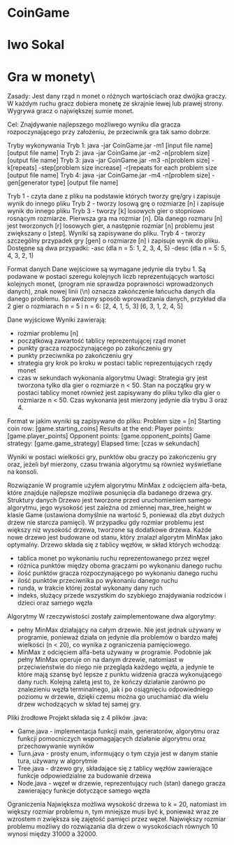 # CoinGame
# Iwo Sokal

# Gra w monety\
Zasady:
Jest dany rząd n monet o różnych wartościach oraz dwójka graczy. W każdym ruchu gracz dobiera monetę ze skrajnie lewej lub 
prawej strony. Wygrywa gracz o największej sumie monet.

Cel:
Znajdywanie najlepszego możliwego wyniku dla gracza rozpoczynającego przy założeniu, że przeciwnik gra tak samo dobrze.

Tryby wykonywania
Tryb 1: java -jar CoinGame.jar -m1 [input file name] [output file name]
Tryb 2: java -jar CoinGame.jar -m2 -n[problem size] [output file name]
Tryb 3: java -jar CoinGame.jar -m3 -n[problem size] -k[repeats] -step[problem size increase]
 -r[repeats for each problem size [output file name]
Tryb 4: java -jar CoinGame.jar -m4 -n[problem size] -gen[generator type] [output file name]

Tryb 1 - czyta dane z pliku na podstawie których tworzy grę/gry i zapisuje wynik do innego pliku
Tryb 2 - tworzy losową grę o rozmiarze [n] i zapisuje wynik do innego pliku
Tryb 3 - tworzy [k] losowych gier o stopniowo rosnącym rozmiarze. Pierwsza gra ma rozmiar [n]. Dla danego rozmaru [n] jest
tworzonych [r] losowych gier, a następnie rozmiar [n] problemu jest zwiększany o [step]. Wyniki są zapisywane do pliku.
Tryb 4 - tworzy szczególny przypadek gry [gen] o rozmiarze [n] i zapisuje wynik do pliku. Dostępne są dwa przypadki:
-asc (dla n = 5: 1, 2, 3, 4, 5)
-desc (dla n = 5: 5, 4, 3, 2, 1)

Format danych
Dane wejściowe są wymagane jedynie dla trybu 1. Są podawane w postaci szeregu kolejnych liczb reprezentujących wartości 
kolejnych monet, (program nie sprawdza poprawności wprowadzonych danych), znak nowej linii (\n) oznacza zakończenie 
łańcucha danych dla danego problemu. Sprawdzony sposób wprowadzania danych, przykład dla 2 gier o rozmiarach n = 5 i n = 6:
[2, 4, 1, 5, 3]
[6, 3, 1, 2, 4, 5]

Dane wyjściowe
Wyniki zawierają:
- rozmiar problemu [n]
- początkową zawartość tablicy reprezentującej rząd monet
- punkty gracza rozpoczynającego po zakończeniu gry
- punkty przeciwnika po zakończeniu gry
- strategia gry krok po kroku w postaci tablic reprezentujących rzędy monet
- czas w sekundach wykonania algorytmu
Uwagi:
Strategia gry jest tworzona tylko dla gier o rozmiarze n < 50.
Stan na początku gry w postaci tablicy monet również jest zapisywany do pliku tylko dla gier o rozmiarze n < 50.
Czas wykonania jest mierzony jedynie dla trybu 3 oraz 4.

Format w jakim wyniki są zapisywane do pliku:
Problem size = [n]
Starting coin row:
[game.starting_coins]
Results at the end:
Player points: [game.player_points]
Opponent points: [game.opponent_points]
Game strategy:
[game.game_strategy]
Elapsed time: [czas w sekundach]

Wyniki w postaci wielkości gry, punktów obu graczy po zakończeniu gry oraz, jeżeli był mierzony, czasu trwania algorytmu są 
również wyświetlane na konsoli.

Rozwiązanie
W programie użyłem algorytmu MinMax z odcięciem alfa-beta, które znajduje najlepsze możliwe posunięcia dla badanego drzewa 
gry.
Struktury danych
Drzewo jest tworzone przed uruchomieniem samego algorytmu, jego wysokość jest zależna od zmiennej max_tree_height w 
klasie Game (ustawiona domyślnie na wartość 5, ponieważ dla zbyt dużych drzew nie starcza pamięci). W przypadku gdy 
rozmiar problemu jest większy niż wysokość drzewa, tworzone są dodatkowe drzewa. Każde nowe drzewo jest budowane od stanu, 
który znalazł algorytm MinMax jako optymalny. Drzewo składa się z tablicy węzłów, w skład których wchodzą:
- tablica monet po wykonaniu ruchu reprezentowanego przez węzeł
- różnica punktów między oboma graczami po wykonaniu danego ruchu
- ilość punktów gracza rozpoczynającego po wykonaniu danego ruchu
- ilość punktów przeciwnika po wykonaniu danego ruchu
- runda, w trakcie której został wykonany dany ruch
- indeks, służący przede wszystkim do szybkiego znajdywania rodziców i dzieci oraz samego węzła

Algorytmy
W rzeczywistości zostały zaimplementowane dwa algorytmy:
- pełny MinMax działający na całym drzewie. Nie jest jednak używany w programie, ponieważ działa on jedynie dla 
problemów o bardzo małej wielkości (n < 20), co wynika z ograniczenia pamięciowego.
- MinMax z odcięciem alfa-beta używany w programie. Podobnie jak pełny MinMax operuje on na danym drzewie, natomiast w 
przeciwieństwie do niego nie przegląda każdego węzła, a jedynie te które mają szansę być lepsze z punktu widzenia gracza 
wykonującego dany ruch. Kolejną zaletą jest to, że kończy działanie zarówno po znalezieniu węzła terminalnego, jak i po 
osiągnięciu odpowiedniego poziomu w drzewie, dzięki czemu można go uruchamiać dla wielu drzew wchodzących w skład tej samej 
gry.

Pliki źrodłowe
Projekt składa się z 4 plików .java:
- Game.java - implementacja funkcji main, generatorów, algorytmu oraz funkcji pomocniczych wspomagających działanie algorytmu 
oraz przechowywanie wyników
- Turn.java - prosty enum, informujący o tym czyja jest w danym stanie tura, używany w algorytmie
- Tree.java - drzewo gry, składające się z tablicy węzłów zawierające funkcje odpowiedzialne za budowanie drzewa
- Node.java - węzeł w drzewie, reprezentujący ruch (stan) danego gracza zawierający funkcje dotyczące samego węzła

Ograniczenia
Największa możliwa wysokość drzewa to k = 20, natomiast im większy rozmiar problemu n, tym mniejsze musi być k, ponieważ 
wraz ze wzrostem n zwiększa się zajętość pamięci przez węzeł.
Największy rozmiar problemu możliwy do rozwiązania dla drzew o wysokościach równych 10 wynosi między 31000 a 32000.
